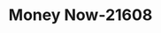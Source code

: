 ---
f_zip-code: 36618
f_state-code: AL
title: Money Now-21608
f_phone: 251-340-6140
f_city-only: Mobile
f_address: 3904 Moffett Rd Mobile
f_location-unique-id: '21608'
slug: money-now-21608
updated-on: '2024-05-30T13:46:58.046Z'
created-on: '2024-05-30T13:36:59.803Z'
published-on: '2024-05-30T13:54:32.469Z'
f_city-state: cms/city/mobile-al.md
f_company: cms/company/money-now.md
f_state: cms/state/alabama.md
layout: '[payday-loan].html'
tags: payday-loan
---